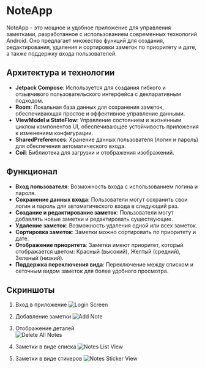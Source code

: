 # NoteApp

NoteApp - это мощное и удобное приложение для управления заметками, разработанное с использованием современных технологий Android. Оно предлагает множество функций для создания, редактирования, удаления и сортировки заметок по приоритету и дате, а также поддержку входа пользователей.

## Архитектура и технологии

- **Jetpack Compose**: Используется для создания гибкого и отзывчивого пользовательского интерфейса с декларативным подходом.
- **Room**: Локальная база данных для сохранения заметок, обеспечивающая простое и эффективное управление данными.
- **ViewModel и StateFlow**: Управление состоянием и жизненным циклом компонентов UI, обеспечивающее устойчивость приложения к изменениям конфигурации.
- **SharedPreferences**: Хранение данных пользователя (логин и пароль) для обеспечения автоматического входа.
- **Coil**: Библиотека для загрузки и отображения изображений.

## Функционал

- **Вход пользователя**: Возможность входа с использованием логина и пароля.
- **Сохранение данных входа**: Пользователи могут сохранить свои логин и пароль для автоматического входа в следующий раз.
- **Создание и редактирование заметок**: Пользователи могут добавлять новые заметки и редактировать существующие.
- **Удаление заметок**: Возможность удаления одной или всех заметок.
- **Сортировка заметок**: Заметки можно сортировать по приоритету и дате.
- **Отображение приоритета**: Заметки имеют приоритет, который отображается цветом: Красный (высокий), Желтый (средний), Зеленый (низкий).
- **Поддержка переключения вида**: Переключение между списком и сеточным видом заметок для более удобного просмотра.

## Скриншоты

1. Вход в приложение
   ![Login Screen](drawable/login.png)

2. Добавление заметки
   ![Add Note](drawable/add.png)

3. Отображение деталей     
   ![Delete All Notes](drawable/display.png)

4. Заметки в виде списка
   ![Notes List View](drawable/noteslist.png)

5. Заметки в виде стикеров
   ![Notes Sticker View](drawable/notessticker.png)



